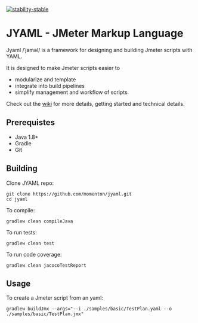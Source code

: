 [![stability-stable](https://img.shields.io/badge/stability-stable-green.svg)](https://github.com/emersion/stability-badges#stable)

# JYAML - JMeter Markup Language
 Jyaml /ˈjaməl/ is a framework for designing and building Jmeter scripts with YAML.

 It is designed to make Jmeter scripts easier to
 * modularize and template
 * integrate into build pipelines
 * simplify management and workflow of scripts
 
 Check out the [wiki](https://github.com/momenton/jyaml/wiki) for more details, getting started and technical details. 
 

## Prerequistes

* Java 1.8+
* Gradle
* Git

## Building
Clone JYAML repo:
```
git clone https://github.com/momenton/jyaml.git
cd jyaml
```

To compile:
```
gradlew clean compileJava
```

To run tests:
```
gradlew clean test
```

To run code coverage:
```
gradlew clean jacocoTestReport
```

## Usage
To create a Jmeter script from an yaml:
```
gradlew buildJmx --args="--i ./samples/basic/TestPlan.yaml --o ./samples/basic/TestPlan.jmx"
```
